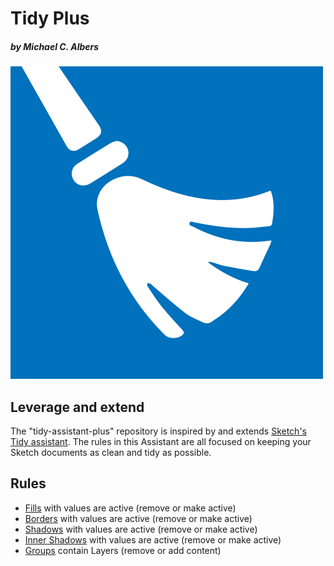 # Tidy Plus

##### by Michael C. Albers

![Tidy Plus icon](./.github/images/TidyPlus.png)

## Leverage and extend

The "tidy-assistant-plus" repository is inspired by and extends
[Sketch's Tidy assistant](https://www.sketch.com/extensions/assistants/@sketch-hq/sketch-tidy-assistant/).
The rules in this Assistant are all focused on keeping your Sketch documents as clean and tidy as
possible.

## Rules

- [Fills](https://github.com/sketch-hq/sketch-assistants/tree/main/assistants/core/src/rules/fills-no-disabled)
  with values are active (remove or make active)
- [Borders](https://github.com/sketch-hq/sketch-assistants/tree/main/assistants/core/src/rules/borders-no-disabled)
  with values are active (remove or make active)
- [Shadows](https://github.com/sketch-hq/sketch-assistants/tree/main/assistants/core/src/rules/shadows-no-disabled)
  with values are active (remove or make active)
- [Inner Shadows](https://github.com/sketch-hq/sketch-assistants/tree/main/assistants/core/src/rules/inner-shadows-no-disabled)
  with values are active (remove or make active)
- [Groups](https://github.com/sketch-hq/sketch-assistants/tree/main/assistants/core/src/rules/groups-no-empty)
  contain Layers (remove or add content)

